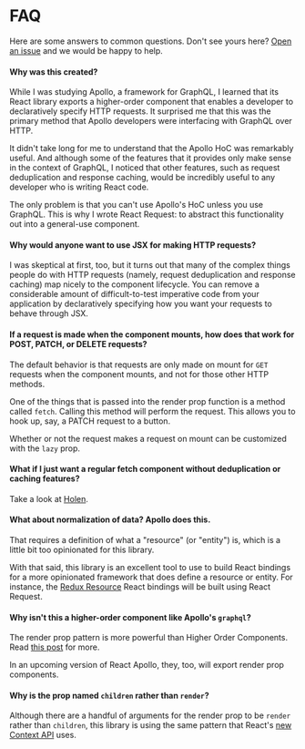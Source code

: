 # FAQ

Here are some answers to common questions. Don't see yours here?
[Open an issue](https://github.com/jmeas/react-request/issues/new) and
we would be happy to help.

#### Why was this created?

While I was studying Apollo, a framework for GraphQL, I learned that its React library exports a
higher-order component that enables a developer to declaratively specify HTTP requests. It surprised me
that this was the primary method that Apollo developers were interfacing with GraphQL over HTTP.

It didn't take long for me to understand that the Apollo HoC was remarkably useful. And although some of the features
that it provides only make sense in the context of GraphQL, I noticed that other features, such as request
deduplication and response caching, would be incredibly useful to any developer who is writing React code.

The only problem is that you can't use Apollo's HoC unless you use GraphQL. This is why I wrote React Request:
to abstract this functionality out into a general-use component.

#### Why would anyone want to use JSX for making HTTP requests?

I was skeptical at first, too, but it turns out that many of the complex things people do with HTTP requests (namely,
request deduplication and response caching) map nicely to the component lifecycle. You can remove a considerable amount
of difficult-to-test imperative code from your application by declaratively specifying how you want your requests to
behave through JSX.

#### If a request is made when the component mounts, how does that work for POST, PATCH, or DELETE requests?

The default behavior is that requests are only made on mount for `GET` requests when the component mounts, and
not for those other HTTP methods.

One of the things that is passed into the render prop function is a method called `fetch`. Calling this method will perform
the request. This allows you to hook up, say, a PATCH request to a button.

Whether or not the request makes a request on mount can be customized with the `lazy` prop.

#### What if I just want a regular fetch component without deduplication or caching features?

Take a look at [Holen](https://github.com/tkh44/holen).

#### What about normalization of data? Apollo does this.

That requires a definition of what a "resource" (or "entity") is, which is a little bit too opinionated for this
library.

With that said, this library is an excellent tool to use to build React bindings for a more opinionated framework
that does define a resource or entity. For instance, the [Redux Resource](https://redux-resource.js.org) React bindings
will be built using React Request.

#### Why isn't this a higher-order component like Apollo's `graphql`?

The render prop pattern is more powerful than Higher Order Components. Read
[this post](https://cdb.reacttraining.com/use-a-render-prop-50de598f11ce) for more.

In an upcoming version of React Apollo, they, too, will export render prop components.

#### Why is the prop named `children` rather than `render`?

Although there are a handful of arguments for the render prop to be `render` rather than `children`, this library is
using the same pattern that React's [new Context API](https://github.com/reactjs/rfcs/pull/2) uses.
